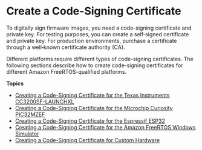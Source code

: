 # Create a Code\-Signing Certificate<a name="ota-code-sign-cert"></a>

To digitally sign firmware images, you need a code\-signing certificate and private key\. For testing purposes, you can create a self‐signed certificate and private key\. For production environments, purchase a certificate through a well‐known certificate authority \(CA\)\.

Different platforms require different types of code\-signing certificates\. The following sections describe how to create code\-signing certificates for different Amazon FreeRTOS\-qualified platforms\.

**Topics**
+ [Creating a Code\-Signing Certificate for the Texas Instruments CC3200SF\-LAUNCHXL](ota-code-sign-cert-ti.md)
+ [Creating a Code\-Signing Certificate for the Microchip Curiosity PIC32MZEF](ota-code-sign-cert-mchip.md)
+ [Creating a Code\-Signing Certificate for the Espressif ESP32](ota-code-sign-cert-esp.md)
+ [Creating a Code\-Signing Certificate for the Amazon FreeRTOS Windows Simulator](ota-code-sign-cert-win.md)
+ [Creating a Code\-Signing Certificate for Custom Hardware](ota-code-sign-cert-other.md)